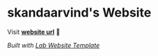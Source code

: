 
# skandaarvind's Website

Visit **[website url](srilab.github.io)** 🚀

_Built with [Lab Website Template](https://greene-lab.gitbook.io/lab-website-template-docs)_


